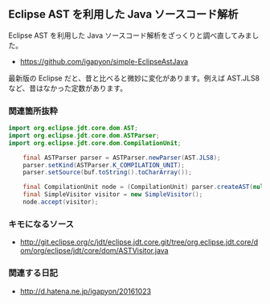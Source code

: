 ## Eclipse AST を利用した Java ソースコード解析

Eclipse AST を利用した Java ソースコード解析をざっくりと調べ直してみました。

* https://github.com/igapyon/simple-EclipseAstJava


最新版の Eclipse だと、昔と比べると微妙に変化があります。例えば AST.JLS8 など、昔はなかった定数があります。


### 関連箇所抜粋


```java
import org.eclipse.jdt.core.dom.AST;
import org.eclipse.jdt.core.dom.ASTParser;
import org.eclipse.jdt.core.dom.CompilationUnit;

    final ASTParser parser = ASTParser.newParser(AST.JLS8);
    parser.setKind(ASTParser.K_COMPILATION_UNIT);
    parser.setSource(buf.toString().toCharArray());

    final CompilationUnit node = (CompilationUnit) parser.createAST(null);
    final SimpleVisitor visitor = new SimpleVisitor();
    node.accept(visitor);
```



### キモになるソース


* http://git.eclipse.org/c/jdt/eclipse.jdt.core.git/tree/org.eclipse.jdt.core/dom/org/eclipse/jdt/core/dom/ASTVisitor.java



### 関連する日記


* http://d.hatena.ne.jp/igapyon/20161023


